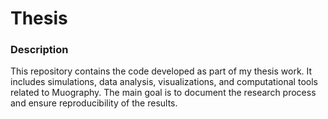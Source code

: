# Thesis

### Description
This repository contains the code developed as part of my thesis work. It includes simulations, data analysis, visualizations, and computational tools related to Muography. The main goal is to document the research process and ensure reproducibility of the results.
